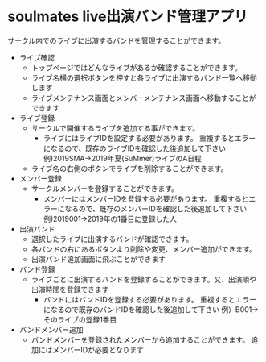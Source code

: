 # soulmates live出演バンド管理アプリ
サークル内でのライブに出演するバンドを管理することができます。
- ライブ確認
    - トップページではどんなライブがあるか確認することができます。
    - ライブ名横の選択ボタンを押すと各ライブに出演するバンド一覧へ移動します
    - ライブメンテナンス画面とメンバーメンテナンス画面へ移動することができます
- ライブ登録
    - サークルで開催するライブを追加する事ができます。
        - ライブにはライブIDを設定する必要があります。
            重複するとエラーになるので、既存のライブIDを確認した後追加して下さい
            例)2019SMA→2019年夏(SuMmer)ライブのA日程
    - ライブ名の右側のボタンでライブを削除することができます。
- メンバー登録
    - サークルメンバーを登録することができます。
        - メンバーにはメンバーIDを登録する必要があります。
            重複するとエラーになるので、既存のメンバーIDを確認した後追加して下さい
            例)2019001→2019年の1番目に登録した人
- 出演バンド
    - 選択したライブに出演するバンドが確認できます。
    - 各バンドの右にあるボタンより削除や変更、メンバー追加ができます。
    - 出演バンド追加画面に飛ぶことができます
- バンド登録
    - ライブごとに出演するバンドを登録することができます。又、出演順や出演時間を登録できます
        - バンドにはバンドIDを登録する必要があります。
            重複するとエラーになるので既存のバンドIDを確認した後追加して下さい
            例）B001→そのライブの登録1番目
- バンドメンバー追加
    - バンドメンバーを登録されたメンバーから追加することができます。
        追加にはメンバーIDが必要となります